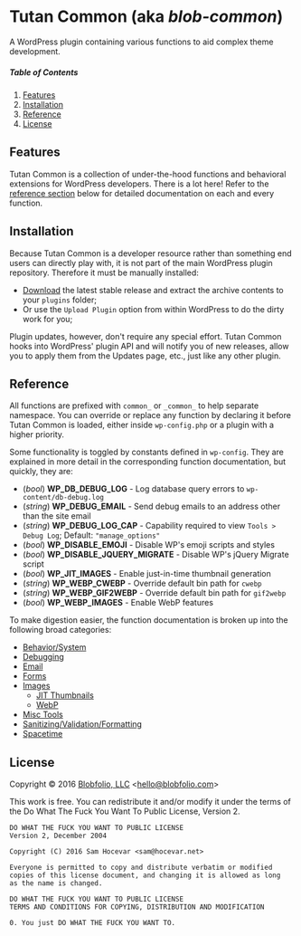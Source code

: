 # Tutan Common (aka *blob-common*)

A WordPress plugin containing various functions to aid complex theme development.



##### Table of Contents

1. [Features](#features)
2. [Installation](#installation)
3. [Reference](#reference)
4. [License](#license)



## Features

Tutan Common is a collection of under-the-hood functions and behavioral extensions for WordPress developers. There is a lot here! Refer to the [reference section](#reference) below for detailed documentation on each and every function.



## Installation

Because Tutan Common is a developer resource rather than something end users can directly play with, it is not part of the main WordPress plugin repository. Therefore it must be manually installed:

 * [Download](https://raw.githubusercontent.com/Blobfolio/blob-common/master/release/blob-common.zip) the latest stable release and extract the archive contents to your `plugins` folder;
 * Or use the `Upload Plugin` option from within WordPress to do the dirty work for you;

Plugin updates, however, don't require any special effort. Tutan Common hooks into WordPress' plugin API and will notify you of new releases, allow you to apply them from the Updates page, etc., just like any other plugin.



## Reference

All functions are prefixed with `common_` or `_common_` to help separate namespace. You can override or replace any function by declaring it before Tutan Common is loaded, either inside `wp-config.php` or a plugin with a higher priority.

Some functionality is toggled by constants defined in `wp-config`. They are explained in more detail in the corresponding function documentation, but quickly, they are:

 * (*bool*) **WP_DB_DEBUG_LOG** - Log database query errors to `wp-content/db-debug.log`
 * (*string*) **WP_DEBUG_EMAIL** - Send debug emails to an address other than the site email
 * (*string*) **WP_DEBUG_LOG_CAP** - Capability required to view `Tools > Debug Log`; Default: `"manage_options"`
 * (*bool*) **WP_DISABLE_EMOJI** - Disable WP's emoji scripts and styles
 * (*bool*) **WP_DISABLE_JQUERY_MIGRATE** - Disable WP's jQuery Migrate script
 * (*bool*) **WP_JIT_IMAGES** - Enable just-in-time thumbnail generation
 * (*string*) **WP_WEBP_CWEBP** - Override default bin path for `cwebp`
 * (*string*) **WP_WEBP_GIF2WEBP** - Override default bin path for `gif2webp`
 * (*bool*) **WP_WEBP_IMAGES** - Enable WebP features

To make digestion easier, the function documentation is broken up into the following broad categories:

 * [Behavior/System](https://github.com/Blobfolio/blob-common/blob/master/blob-common/docs/BEHAVIOR.md)
 * [Debugging](https://github.com/Blobfolio/blob-common/blob/master/blob-common/docs/DEBUG.md)
 * [Email](https://github.com/Blobfolio/blob-common/blob/master/blob-common/docs/EMAIL.md)
 * [Forms](https://github.com/Blobfolio/blob-common/blob/master/blob-common/docs/FORM.md)
 * [Images](https://github.com/Blobfolio/blob-common/blob/master/blob-common/docs/IMAGE.md)
   * [JIT Thumbnails](https://github.com/Blobfolio/blob-common/blob/master/blob-common/docs/JIT.md)
   * [WebP](https://github.com/Blobfolio/blob-common/blob/master/blob-common/docs/WEBP.md)
 * [Misc Tools](https://github.com/Blobfolio/blob-common/blob/master/blob-common/docs/TOOL.md)
 * [Sanitizing/Validation/Formatting](https://github.com/Blobfolio/blob-common/blob/master/blob-common/docs/SANITIZE.md)
 * [Spacetime](https://github.com/Blobfolio/blob-common/blob/master/blob-common/docs/SPACETIME.md)



## License

Copyright © 2016 [Blobfolio, LLC](https://blobfolio.com) &lt;hello@blobfolio.com&gt;

This work is free. You can redistribute it and/or modify it under the terms of the Do What The Fuck You Want To Public License, Version 2.

    DO WHAT THE FUCK YOU WANT TO PUBLIC LICENSE
    Version 2, December 2004
    
    Copyright (C) 2016 Sam Hocevar <sam@hocevar.net>
    
    Everyone is permitted to copy and distribute verbatim or modified
    copies of this license document, and changing it is allowed as long
    as the name is changed.
    
    DO WHAT THE FUCK YOU WANT TO PUBLIC LICENSE
    TERMS AND CONDITIONS FOR COPYING, DISTRIBUTION AND MODIFICATION
    
    0. You just DO WHAT THE FUCK YOU WANT TO.
